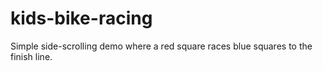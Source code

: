 # kids-bike-racing
Simple side-scrolling demo where a red square races blue squares to the finish line.
